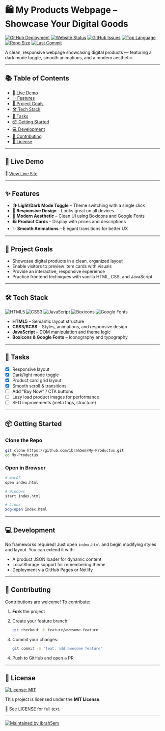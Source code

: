# 🛍️ My Products Webpage – Showcase Your Digital Goods

[![GitHub Deployment](https://img.shields.io/github/deployments/ibrah5em/My-Productus/github-pages?label=Deployment)](https://github.com/ibrah5em/My-Productus/deployments)
[![Website Status](https://img.shields.io/website?url=https%3A%2F%2Fibrah5em.github.io%2FMy-Productus\&down_color=red\&up_color=green\&label=Website)](https://ibrah5em.github.io/My-Productus)
[![GitHub Issues](https://img.shields.io/github/issues/ibrah5em/My-Productus)](https://github.com/ibrah5em/My-Productus/issues)
[![Top Language](https://img.shields.io/github/languages/top/ibrah5em/My-Productus)](https://github.com/ibrah5em/My-Productus)
[![Repo Size](https://img.shields.io/github/repo-size/ibrah5em/My-Productus)](https://github.com/ibrah5em/My-Productus)
[![Last Commit](https://img.shields.io/github/last-commit/ibrah5em/My-Productus)](https://github.com/ibrah5em/My-Productus/commits/main)

A clean, responsive webpage showcasing digital products — featuring a dark mode toggle, smooth animations, and a modern aesthetic.

---

## 📚 Table of Contents

* [🚀 Live Demo](#-live-demo)
* [✨ Features](#-features)
* [🎯 Project Goals](#-project-goals)
* [🛠 Tech Stack](#-tech-stack)
* [📌 Tasks](#-tasks)
* [📦 Getting Started](#-getting-started)
* [💻 Development](#-development)
* [🤝 Contributing](#-contributing)
* [📄 License](#-license)

---

## 🚀 Live Demo

🔗 [View Live Site](https://ibrah5em.github.io/My-Productus)

---

## ✨ Features

* 🌗 **Light/Dark Mode Toggle** – Theme switching with a single click
* 📱 **Responsive Design** – Looks great on all devices
* 🎨 **Modern Aesthetic** – Clean UI using Boxicons and Google Fonts
* 🛍️ **Product Cards** – Display with prices and descriptions
* ✨ **Smooth Animations** – Elegant transitions for better UX

---

## 🎯 Project Goals

* Showcase digital products in a clean, organized layout
* Enable visitors to preview item cards with visuals
* Provide an interactive, responsive experience
* Practice frontend techniques with vanilla HTML, CSS, and JavaScript

---

## 🛠 Tech Stack

![HTML5](https://img.shields.io/badge/HTML5-E34F26?logo=html5\&logoColor=white)
![CSS3](https://img.shields.io/badge/CSS3-1572B6?logo=css3\&logoColor=white)
![JavaScript](https://img.shields.io/badge/JavaScript-F7DF1E?logo=javascript\&logoColor=black)
![Boxicons](https://img.shields.io/badge/Boxicons-2DDE98?logo=boxicons\&logoColor=white)
![Google Fonts](https://img.shields.io/badge/Google%20Fonts-Typography-4285F4?logo=google\&logoColor=white)

* **HTML5** – Semantic layout structure
* **CSS3/SCSS** – Styles, animations, and responsive design
* **JavaScript** – DOM manipulation and theme logic
* **Boxicons & Google Fonts** – Iconography and typography

---

## 📌 Tasks

* [x] Responsive layout
* [x] Dark/light mode toggle
* [x] Product card grid layout
* [x] Smooth scroll & transitions
* [ ] Add "Buy Now" / CTA buttons
* [ ] Lazy load product images for performance
* [ ] SEO improvements (meta tags, structure)

---

## 📦 Getting Started

### Clone the Repo

```bash
git clone https://github.com/ibrah5em/My-Productus.git
cd My-Productus
```

### Open in Browser

```bash
# macOS
open index.html

# Windows
start index.html

# Linux
xdg-open index.html
```

---

## 💻 Development

No frameworks required! Just open `index.html` and begin modifying styles and layout. You can extend it with:

* A product JSON loader for dynamic content
* LocalStorage support for remembering theme
* Deployment via GitHub Pages or Netlify

---

## 🤝 Contributing

Contributions are welcome! To contribute:

1. **Fork** the project
2. Create your feature branch:

   ```bash
   git checkout -b feature/awesome-feature
   ```
3. Commit your changes:

   ```bash
   git commit -m "feat: add awesome feature"
   ```
4. Push to GitHub and open a PR

---

## 📄 License

[![License: MIT](https://img.shields.io/github/license/ibrah5em/My-Productus?color=blue)](LICENSE)

This project is licensed under the **MIT License**.

📜 See [LICENSE](LICENSE) for full text.

---

[![Maintained by ibrah5em](https://img.shields.io/badge/Maintained%20by-ibrah5em-0078D4?logo=github)](https://github.com/ibrah5em)

